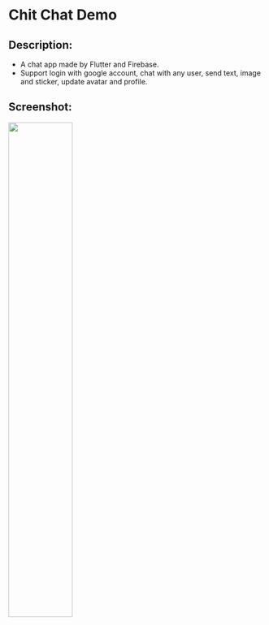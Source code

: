 # Chit Chat Demo

## Description:
* A chat app made by Flutter and Firebase.
* Support login with google account, chat with any user, send text, image and sticker, update avatar and profile.

## Screenshot:

<img src="https://raw.githubusercontent.com/sinhaDroid/ChitChatApp/master/screenshots/FlutterChatDemo.gif" height="50%" width="50%">
